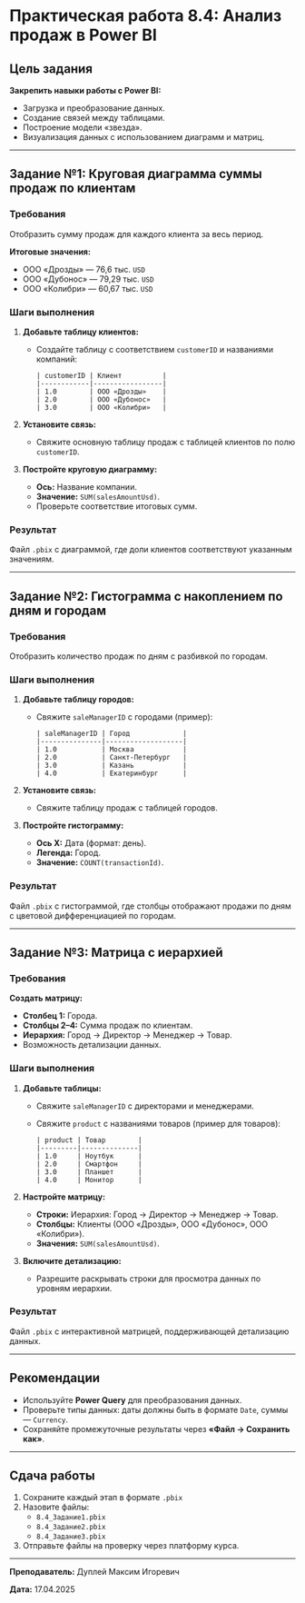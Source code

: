 # Практическая работа 8.4: Анализ продаж в Power BI

## Цель задания

**Закрепить навыки работы с Power BI:**

- Загрузка и преобразование данных.
- Создание связей между таблицами.
- Построение модели «звезда».
- Визуализация данных с использованием диаграмм и матриц.

---

## Задание №1: Круговая диаграмма суммы продаж по клиентам

### Требования

Отобразить сумму продаж для каждого клиента за весь период.

**Итоговые значения:**
- ООО «Дрозды» — 76,6 тыс. `USD`
- ООО «Дубонос» — 79,29 тыс. `USD`
- ООО «Колибри» — 60,67 тыс. `USD`

### Шаги выполнения

1. **Добавьте таблицу клиентов:**
   - Создайте таблицу с соответствием `customerID` и названиями компаний:

     ```textline
     | customerID | Клиент          |
     |------------|-----------------|
     | 1.0        | ООО «Дрозды»    |
     | 2.0        | ООО «Дубонос»   |
     | 3.0        | ООО «Колибри»   |
     ```

2. **Установите связь:**
   - Свяжите основную таблицу продаж с таблицей клиентов по полю `customerID`.
3. **Постройте круговую диаграмму:**
   - **Ось:** Название компании.
   - **Значение:** `SUM(salesAmountUsd)`.
   - Проверьте соответствие итоговых сумм.

### Результат

Файл `.pbix` с диаграммой, где доли клиентов соответствуют указанным значениям.

---

## Задание №2: Гистограмма с накоплением по дням и городам

### Требования

Отобразить количество продаж по дням с разбивкой по городам.

### Шаги выполнения

1. **Добавьте таблицу городов:**
   - Свяжите `saleManagerID` с городами (пример):

     ```textline
     | saleManagerID | Город             |
     |---------------|-------------------|
     | 1.0           | Москва            |
     | 2.0           | Санкт-Петербург   |
     | 3.0           | Казань            |
     | 4.0           | Екатеринбург      |
     ```

2. **Установите связь:**
   - Свяжите таблицу продаж с таблицей городов.
3. **Постройте гистограмму:**
   - **Ось X:** Дата (формат: день).
   - **Легенда:** Город.
   - **Значение:** `COUNT(transactionId)`.

### Результат

Файл `.pbix` с гистограммой, где столбцы отображают продажи по дням с цветовой дифференциацией по городам.

---

## Задание №3: Матрица с иерархией

### Требования

**Создать матрицу:**
- **Столбец 1:** Города.
- **Столбцы 2–4:** Сумма продаж по клиентам.
- **Иерархия:** Город → Директор → Менеджер → Товар.
- Возможность детализации данных.

### Шаги выполнения

1. **Добавьте таблицы:**
   - Свяжите `saleManagerID` с директорами и менеджерами.
   - Свяжите `product` с названиями товаров (пример для товаров):

     ```textline
     | product | Товар        |
     |---------|--------------|
     | 1.0     | Ноутбук      |
     | 2.0     | Смартфон     |
     | 3.0     | Планшет      |
     | 4.0     | Монитор      |
     ```

2. **Настройте матрицу:**
   - **Строки:** Иерархия: Город → Директор → Менеджер → Товар.
   - **Столбцы:** Клиенты (ООО «Дрозды», ООО «Дубонос», ООО «Колибри»).
   - **Значения:** `SUM(salesAmountUsd)`.
3. **Включите детализацию:**
   - Разрешите раскрывать строки для просмотра данных по уровням иерархии.

### Результат

Файл `.pbix` с интерактивной матрицей, поддерживающей детализацию данных.

---

## Рекомендации

- Используйте **Power Query** для преобразования данных.
- Проверьте типы данных: даты должны быть в формате `Date`, суммы — `Currency`.
- Сохраняйте промежуточные результаты через **«Файл → Сохранить как»**.

---

## Сдача работы

1. Сохраните каждый этап в формате `.pbix`
2. Назовите файлы:  
   - `8.4_Задание1.pbix`  
   - `8.4_Задание2.pbix`  
   - `8.4_Задание3.pbix`  
3. Отправьте файлы на проверку через платформу курса.

---

**Преподаватель:** Дуплей Максим Игоревич

**Дата:** 17.04.2025
